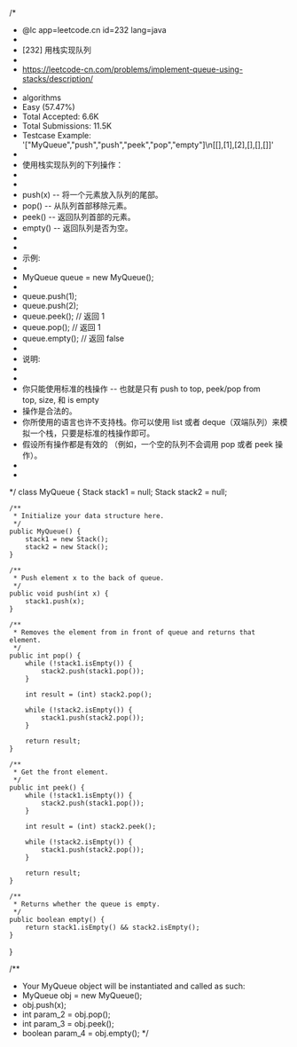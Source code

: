 /*
 * @lc app=leetcode.cn id=232 lang=java
 *
 * [232] 用栈实现队列
 *
 * https://leetcode-cn.com/problems/implement-queue-using-stacks/description/
 *
 * algorithms
 * Easy (57.47%)
 * Total Accepted:    6.6K
 * Total Submissions: 11.5K
 * Testcase Example:  '["MyQueue","push","push","peek","pop","empty"]\n[[],[1],[2],[],[],[]]'
 *
 * 使用栈实现队列的下列操作：
 * 
 * 
 * push(x) -- 将一个元素放入队列的尾部。
 * pop() -- 从队列首部移除元素。
 * peek() -- 返回队列首部的元素。
 * empty() -- 返回队列是否为空。
 * 
 * 
 * 示例:
 * 
 * MyQueue queue = new MyQueue();
 * 
 * queue.push(1);
 * queue.push(2);  
 * queue.peek();  // 返回 1
 * queue.pop();   // 返回 1
 * queue.empty(); // 返回 false
 * 
 * 说明:
 * 
 * 
 * 你只能使用标准的栈操作 -- 也就是只有 push to top, peek/pop from top, size, 和 is empty
 * 操作是合法的。
 * 你所使用的语言也许不支持栈。你可以使用 list 或者 deque（双端队列）来模拟一个栈，只要是标准的栈操作即可。
 * 假设所有操作都是有效的 （例如，一个空的队列不会调用 pop 或者 peek 操作）。
 * 
 * 
 */
class MyQueue {
    Stack stack1 = null;
    Stack stack2 = null;

    /**
     * Initialize your data structure here.
     */
    public MyQueue() {
        stack1 = new Stack();
        stack2 = new Stack();
    }

    /**
     * Push element x to the back of queue.
     */
    public void push(int x) {
        stack1.push(x);
    }

    /**
     * Removes the element from in front of queue and returns that element.
     */
    public int pop() {
        while (!stack1.isEmpty()) {
            stack2.push(stack1.pop());
        }

        int result = (int) stack2.pop();

        while (!stack2.isEmpty()) {
            stack1.push(stack2.pop());
        }

        return result;
    }

    /**
     * Get the front element.
     */
    public int peek() {
        while (!stack1.isEmpty()) {
            stack2.push(stack1.pop());
        }

        int result = (int) stack2.peek();

        while (!stack2.isEmpty()) {
            stack1.push(stack2.pop());
        }

        return result;
    }

    /**
     * Returns whether the queue is empty.
     */
    public boolean empty() {
        return stack1.isEmpty() && stack2.isEmpty();
    }
}

/**
 * Your MyQueue object will be instantiated and called as such:
 * MyQueue obj = new MyQueue();
 * obj.push(x);
 * int param_2 = obj.pop();
 * int param_3 = obj.peek();
 * boolean param_4 = obj.empty();
 */

